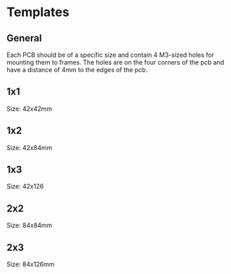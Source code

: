 # Templates

## General

Each PCB should be of a specific size and contain 4 M3-sized holes for mounting them to frames. The holes are on the four corners of the pcb and have a distance of 4mm to the edges of the pcb.

## 1x1
Size: 42x42mm

## 1x2
Size: 42x84mm

## 1x3
Size: 42x126

## 2x2
Size: 84x84mm

## 2x3
Size: 84x126mm